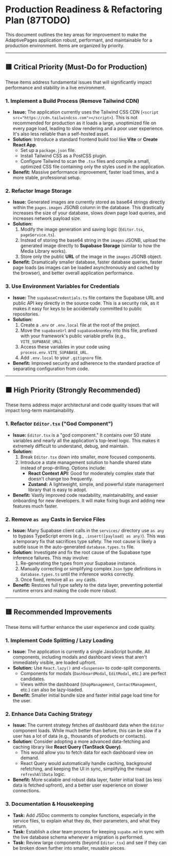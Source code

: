 # Production Readiness & Refactoring Plan (87TODO)

This document outlines the key areas for improvement to make the AdaptivePages application robust, performant, and maintainable for a production environment. Items are organized by priority.

---

## 🟥 Critical Priority (Must-Do for Production)

These items address fundamental issues that will significantly impact performance and stability in a live environment.

### 1. Implement a Build Process (Remove Tailwind CDN)

*   **Issue:** The application currently uses the Tailwind CSS CDN (`<script src="https://cdn.tailwindcss.com"></script>`). This is not recommended for production as it loads a large, unoptimized file on every page load, leading to slow rendering and a poor user experience. It's also less reliable than a self-hosted asset.
*   **Solution:** Introduce a standard frontend build tool like **Vite** or **Create React App**.
    *   Set up a `package.json` file.
    *   Install Tailwind CSS as a PostCSS plugin.
    *   Configure Tailwind to scan the `.tsx` files and compile a small, optimized CSS file containing only the styles used in the application.
*   **Benefit:** Massive performance improvement, faster load times, and a more stable, professional setup.

### 2. Refactor Image Storage

*   **Issue:** Generated images are currently stored as base64 strings directly within the `pages.images` JSONB column in the database. This drastically increases the size of your database, slows down page load queries, and increases network payload size.
*   **Solution:**
    1.  Modify the image generation and saving logic (`Editor.tsx`, `pageService.ts`).
    2.  Instead of storing the base64 string in the `images` JSONB, upload the generated image directly to **Supabase Storage** (similar to how the Media Library works).
    3.  Store only the public **URL** of the image in the `images` JSONB object.
*   **Benefit:** Dramatically smaller database, faster database queries, faster page loads (as images can be loaded asynchronously and cached by the browser), and better overall application performance.

### 3. Use Environment Variables for Credentials

*   **Issue:** The `supabaseCredentials.ts` file contains the Supabase URL and public API key directly in the source code. This is a security risk, as it makes it easy for keys to be accidentally committed to public repositories.
*   **Solution:**
    1.  Create a `.env` or `.env.local` file at the root of the project.
    2.  Move the `supabaseUrl` and `supabaseAnonKey` into this file, prefixed with your framework's public variable prefix (e.g., `VITE_SUPABASE_URL`).
    3.  Access these variables in your code using `process.env.VITE_SUPABASE_URL`.
    4.  Add `.env.local` to your `.gitignore` file.
*   **Benefit:** Improved security and adherence to the standard practice of separating configuration from code.

---

## 🟧 High Priority (Strongly Recommended)

These items address major architectural and code quality issues that will impact long-term maintainability.

### 1. Refactor `Editor.tsx` ("God Component")

*   **Issue:** `Editor.tsx` is a "god component." It contains over 50 state variables and nearly all the application's top-level logic. This makes it extremely difficult to understand, debug, and maintain.
*   **Solution:**
    1.  Break `Editor.tsx` down into smaller, more focused components.
    2.  Introduce a state management solution to handle shared state instead of prop-drilling. Options include:
        *   **React Context API:** Good for moderately complex state that doesn't change too frequently.
        *   **Zustand:** A lightweight, simple, and powerful state management library that is easy to adopt.
*   **Benefit:** Vastly improved code readability, maintainability, and easier onboarding for new developers. It will make fixing bugs and adding new features much faster.

### 2. Remove `as any` Casts in Service Files

*   **Issue:** Many Supabase client calls in the `services/` directory use `as any` to bypass TypeScript errors (e.g., `.insert([payload] as any)`). This was a temporary fix that sacrifices type safety. The root cause is likely a subtle issue in the auto-generated `database.types.ts` file.
*   **Solution:** Investigate and fix the root cause of the Supabase type inference failures. This may involve:
    1.  Re-generating the types from your Supabase instance.
    2.  Manually correcting or simplifying complex `Json` type definitions in `database.types.ts` until the inference works correctly.
    3.  Once fixed, remove all `as any` casts.
*   **Benefit:** Restores full type safety to the data layer, preventing potential runtime errors and making the code more robust.

---

## 🟨 Recommended Improvements

These items will further enhance the user experience and code quality.

### 1. Implement Code Splitting / Lazy Loading

*   **Issue:** The application is currently a single JavaScript bundle. All components, including modals and dashboard views that aren't immediately visible, are loaded upfront.
*   **Solution:** Use `React.lazy()` and `<Suspense>` to code-split components.
    *   Components for modals (`DashboardModal`, `EditModal`, etc.) are perfect candidates.
    *   Views within the dashboard (`ShopManagement`, `ContactManagement`, etc.) can also be lazy-loaded.
*   **Benefit:** Smaller initial bundle size and faster initial page load time for the user.

### 2. Enhance Data Caching Strategy

*   **Issue:** The current strategy fetches *all* dashboard data when the `Editor` component loads. While much better than before, this can be slow if a user has a lot of data (e.g., thousands of products or contacts).
*   **Solution:** Consider adopting a more advanced data-fetching and caching library like **React Query (TanStack Query)**.
    *   This would allow you to fetch data for each dashboard view on demand.
    *   React Query would automatically handle caching, background refetching, and keeping the UI in sync, simplifying the manual `refreshAllData` logic.
*   **Benefit:** More scalable and robust data layer, faster initial load (as less data is fetched upfront), and a better user experience on slower connections.

### 3. Documentation & Housekeeping

*   **Task:** Add JSDoc comments to complex functions, especially in the service files, to explain what they do, their parameters, and what they return.
*   **Task:** Establish a clear team process for keeping `supabe.md` in sync with the live database schema whenever a migration is performed.
*   **Task:** Review large components (beyond `Editor.tsx`) and see if they can be broken down further into smaller, reusable pieces.

